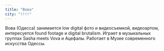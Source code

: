 ```yaml
---
title: "Вова"
city: "!!!!"
---
```


Вова (Одесса) занимается low digital фото и видеосъемкой, видеоартом, интересуется found footage и digital brutalism. Играет в музыкальных группах Sasha meets Vova и Ацефалы. Работает в Музее современного искусства Одессы.
